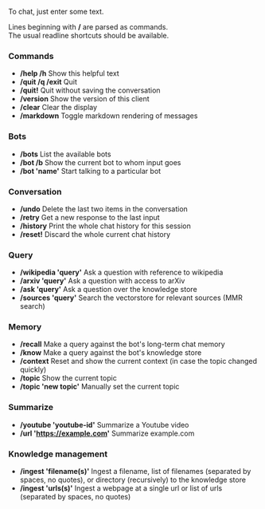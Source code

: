 To chat, just enter some text.

Lines beginning with **/** are parsed as commands.  
The usual readline shortcuts should be available.

### Commands

- **/help /h**                      Show this helpful text
- **/quit /q /exit**                Quit
- **/quit!**                        Quit without saving the conversation
- **/version**                      Show the version of this client
- **/clear**                        Clear the display
- **/markdown**                     Toggle markdown rendering of messages

### Bots

- **/bots**                         List the available bots
- **/bot /b**                       Show the current bot to whom input goes
- **/bot 'name'**                   Start talking to a particular bot

### Conversation

- **/undo**                         Delete the last two items in the conversation
- **/retry**                        Get a new response to the last input
- **/history**                      Print the whole chat history for this session
- **/reset!**                       Discard the whole current chat history

### Query

- **/wikipedia 'query'**            Ask a question with reference to wikipedia
- **/arxiv 'query'**                Ask a question with access to arXiv
- **/ask 'query'**                  Ask a question over the knowledge store
- **/sources 'query'**              Search the vectorstore for relevant sources (MMR search)

### Memory

- **/recall**                       Make a query against the bot's long-term chat memory
- **/know**                         Make a query against the bot's knowledge store
- **/context**                      Reset and show the current context (in case the topic changed quickly)
- **/topic**                        Show the current topic
- **/topic 'new topic'**            Manually set the current topic

### Summarize

- **/youtube 'youtube-id'**         Summarize a Youtube video
- **/url 'https://example.com'**    Summarize example.com

### Knowledge management

- **/ingest 'filename(s)'**         Ingest a filename, list of filenames (separated by spaces, no quotes), or directory (recursively) to the knowledge store  
- **/ingest 'urls(s)'**             Ingest a webpage at a single url or list of urls (separated by spaces, no quotes)
